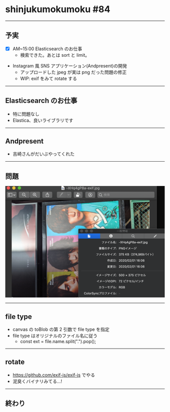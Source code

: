 # shinjukumokumoku #84

---

## 予実

- [x] AM~15:00 Elasticsearch のお仕事
  - 検索できた。あとは sort と limit。
- Instagram 風 SNS アプリケーション(Andpresent)の開発
  - アップロードした jpeg が実は png だった問題の修正
  - WIP: exif をみて rotate する

---

## Elasticsearch のお仕事

- 特に問題なし
- Elastica、良いライブラリです

---

## Andpresent

- 吉崎さんがだいぶやってくれた

---

## 問題

![](https://github.com/kaibadash/gitpitch/blob/master/shinjukumokumoku/84/image.png?raw=true)

---

## file type

- canvas の toBlob の第 2 引数で file type を指定
- file type はオリジナルのファイル名に従う
  - const ext = file.name.split(".").pop();

---

## rotate

- https://github.com/exif-js/exif-js でやる
- 泥臭くバイナリみてる…!

---

## 終わり
